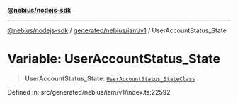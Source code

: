 [**@nebius/nodejs-sdk**](../../../../../README.md)

***

[@nebius/nodejs-sdk](../../../../../README.md) / [generated/nebius/iam/v1](../README.md) / UserAccountStatus\_State

# Variable: UserAccountStatus\_State

> **UserAccountStatus\_State**: [`UserAccountStatus_StateClass`](../type-aliases/UserAccountStatus_StateClass.md)

Defined in: src/generated/nebius/iam/v1/index.ts:22592
